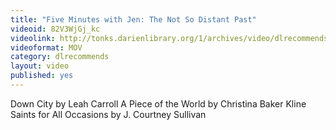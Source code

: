 ```yaml
---
title: "Five Minutes with Jen: The Not So Distant Past"
videoid: 82V3WjGj_kc
videolink: http://tonks.darienlibrary.org/1/archives/video/dlrecommends/20170216_five_minutes_jen.mov
videoformat: MOV
category: dlrecommends
layout: video
published: yes
---
```


Down City by Leah Carroll
A Piece of the World by Christina Baker Kline
Saints for All Occasions by J. Courtney Sullivan